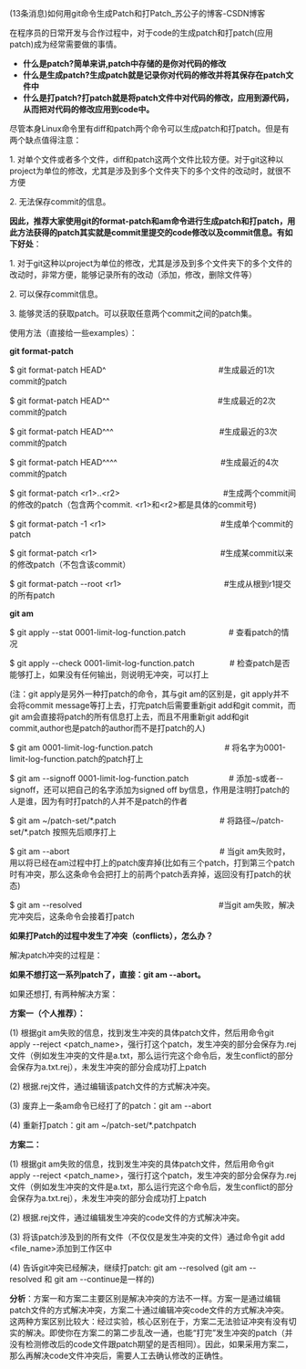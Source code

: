 (13条消息)如何用git命令生成Patch和打Patch_苏公子的博客-CSDN博客

在程序员的日常开发与合作过程中，对于code的生成patch和打patch(应用patch)成为经常需要做的事情。

*   **什么是patch?简单来讲,patch中存储的是你对代码的修改**
*   **什么是生成patch?生成patch就是记录你对代码的修改并将其保存在patch文件中**
*   **什么是打patch?打patch就是将patch文件中对代码的修改，应用到源代码，从而把对代码的修改应用到code中。**

尽管本身Linux命令里有diff和patch两个命令可以生成patch和打patch。但是有两个缺点值得注意：

1. 对单个文件或者多个文件，diff和patch这两个文件比较方便。对于git这种以project为单位的修改，尤其是涉及到多个文件夹下的多个文件的改动时，就很不方便

2. 无法保存commit的信息。

**因此，推荐大家使用git的format-patch和am命令进行生成patch和打patch，用此方法获得的patch其实就是commit里提交的code修改以及commit信息。有如下好处**：

1. 对于git这种以project为单位的修改，尤其是涉及到多个文件夹下的多个文件的改动时，非常方便，能够记录所有的改动（添加，修改，删除文件等）

2. 可以保存commit信息。

3. 能够灵活的获取patch。可以获取任意两个commit之间的patch集。

使用方法（直接给一些examples）：

**git format-patch**

$ git format-patch HEAD^ 　　　　　　　　　　　　　   #生成最近的1次commit的patch

$ git format-patch HEAD^^　　　　　　　　　　　　　  #生成最近的2次commit的patch

$ git format-patch HEAD^^^ 　　　　　　　　　　　　　#生成最近的3次commit的patch

$ git format-patch HEAD^^^^ 　　　　　　　　　　　      #生成最近的4次commit的patch

$ git format-patch &lt;r1&gt;..&lt;r2&gt;                                              #生成两个commit间的修改的patch（包含两个commit. &lt;r1&gt;和&lt;r2&gt;都是具体的commit号)

$ git format-patch -1 &lt;r1&gt;                                                   #生成单个commit的patch

$ git format-patch &lt;r1&gt;                                                       #生成某commit以来的修改patch（不包含该commit）

$ git format-patch --root &lt;r1&gt;　　　　　　　　　　　　   #生成从根到r1提交的所有patch

**git am**

$ git apply --stat 0001-limit-log-function.patch   　　　　  # 查看patch的情况

$ git apply --check 0001-limit-log-function.patch   　　　  # 检查patch是否能够打上，如果没有任何输出，则说明无冲突，可以打上

(注：git apply是另外一种打patch的命令，其与git am的区别是，git apply并不会将commit message等打上去，打完patch后需要重新git add和git commit，而git am会直接将patch的所有信息打上去，而且不用重新git add和git commit,author也是patch的author而不是打patch的人)

$ git am 0001-limit-log-function.patch                                # 将名字为0001-limit-log-function.patch的patch打上

$ git am --signoff 0001-limit-log-function.patch                  # 添加-s或者--signoff，还可以把自己的名字添加为signed off by信息，作用是注明打patch的人是谁，因为有时打patch的人并不是patch的作者

$ git am ~/patch-set/*.patch　　　　　　　　　　　　　# 将路径~/patch-set/*.patch 按照先后顺序打上

$ git am --abort                                                                   # 当git am失败时，用以将已经在am过程中打上的patch废弃掉(比如有三个patch，打到第三个patch时有冲突，那么这条命令会把打上的前两个patch丢弃掉，返回没有打patch的状态)

$ git am --resolved                                                             #当git am失败，解决完冲突后，这条命令会接着打patch

**如果打Patch的过程中发生了冲突（conflicts），怎么办？**

解决patch冲突的过程是：

**如果不想打这一系列patch了，直接：git am --abort。**

如果还想打, 有两种解决方案：

**方案一（个人推荐）：**

(1) 根据git am失败的信息，找到发生冲突的具体patch文件，然后用命令git apply --reject &lt;patch_name&gt;，强行打这个patch，发生冲突的部分会保存为.rej文件（例如发生冲突的文件是a.txt，那么运行完这个命令后，发生conflict的部分会保存为a.txt.rej），未发生冲突的部分会成功打上patch

(2) 根据.rej文件，通过编辑该patch文件的方式解决冲突。

(3) 废弃上一条am命令已经打了的patch：git am --abort

(4) 重新打patch：git am ~/patch-set/*.patchpatch

**方案二：**

(1) 根据git am失败的信息，找到发生冲突的具体patch文件，然后用命令git apply --reject &lt;patch_name&gt;，强行打这个patch，发生冲突的部分会保存为.rej文件（例如发生冲突的文件是a.txt，那么运行完这个命令后，发生conflict的部分会保存为a.txt.rej），未发生冲突的部分会成功打上patch

(2) 根据.rej文件，通过编辑发生冲突的code文件的方式解决冲突。

(3) 将该patch涉及到的所有文件（不仅仅是发生冲突的文件）通过命令git add &lt;file_name&gt;添加到工作区中

(4) 告诉git冲突已经解决，继续打patch: git am --resolved (git am --resolved 和 git am --continue是一样的)

**分析**：方案一和方案二主要区别是解决冲突的方法不一样。方案一是通过编辑patch文件的方式解决冲突，方案二十通过编辑冲突code文件的方式解决冲突。这两种方案区别比较大：经过实验，核心区别在于，方案二无法验证冲突有没有切实的解决。即使你在方案二的第二步乱改一通，也能“打完”发生冲突的patch（并没有检测修改后的code文件跟patch期望的是否相同）。因此，如果采用方案二，那么再解决code文件冲突后，需要人工去确认修改的正确性。